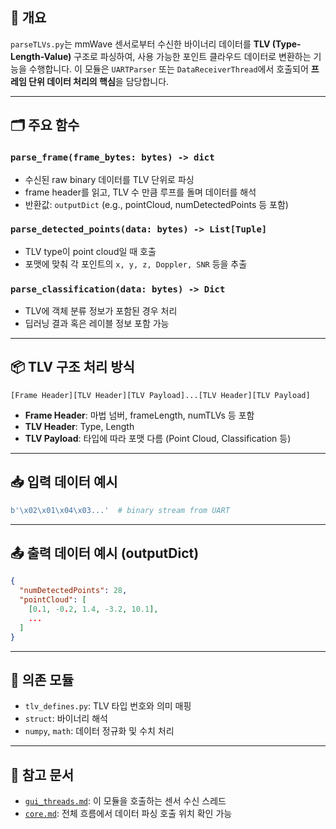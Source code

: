 ## 🧭 개요

`parseTLVs.py`는 mmWave 센서로부터 수신한 바이너리 데이터를 **TLV (Type-Length-Value)** 구조로 파싱하여, 사용 가능한 포인트 클라우드 데이터로 변환하는 기능을 수행합니다. 이 모듈은 `UARTParser` 또는 `DataReceiverThread`에서 호출되어 **프레임 단위 데이터 처리의 핵심**을 담당합니다.

---

## 🗂️ 주요 함수

### `parse_frame(frame_bytes: bytes) -> dict`
- 수신된 raw binary 데이터를 TLV 단위로 파싱
- frame header를 읽고, TLV 수 만큼 루프를 돌며 데이터를 해석
- 반환값: `outputDict` (e.g., pointCloud, numDetectedPoints 등 포함)

### `parse_detected_points(data: bytes) -> List[Tuple]`
- TLV type이 point cloud일 때 호출
- 포맷에 맞춰 각 포인트의 `x, y, z, Doppler, SNR` 등을 추출

### `parse_classification(data: bytes) -> Dict`
- TLV에 객체 분류 정보가 포함된 경우 처리
- 딥러닝 결과 혹은 레이블 정보 포함 가능

---

## 📦 TLV 구조 처리 방식

```
[Frame Header][TLV Header][TLV Payload]...[TLV Header][TLV Payload]
```

- **Frame Header**: 마법 넘버, frameLength, numTLVs 등 포함
- **TLV Header**: Type, Length
- **TLV Payload**: 타입에 따라 포맷 다름 (Point Cloud, Classification 등)

---

## 📥 입력 데이터 예시

```python
b'\x02\x01\x04\x03...'  # binary stream from UART
```

---

## 📤 출력 데이터 예시 (outputDict)

```json
{
  "numDetectedPoints": 28,
  "pointCloud": [
    [0.1, -0.2, 1.4, -3.2, 10.1],
    ...
  ]
}
```

---

## 🔧 의존 모듈

- `tlv_defines.py`: TLV 타입 번호와 의미 매핑
- `struct`: 바이너리 해석
- `numpy`, `math`: 데이터 정규화 및 수치 처리

---

## 📝 참고 문서

- [`gui_threads.md`](gui_threads.md): 이 모듈을 호출하는 센서 수신 스레드
- [`core.md`](core.md): 전체 흐름에서 데이터 파싱 호출 위치 확인 가능
